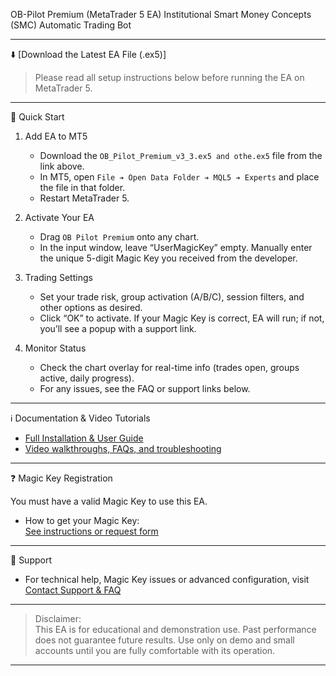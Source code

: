  OB-Pilot Premium (MetaTrader 5 EA)
Institutional Smart Money Concepts (SMC) Automatic Trading Bot

---

 ⬇️ [Download the Latest EA File (.ex5)]

> Please read all setup instructions below before running the EA on MetaTrader 5.

---

 🚀 Quick Start

1. Add EA to MT5
   - Download the `OB_Pilot_Premium_v3_3.ex5 and othe.ex5` file from the link above.
   - In MT5, open `File ➔ Open Data Folder ➔ MQL5 ➔ Experts` and place the file in that folder.
   - Restart MetaTrader 5.

2. Activate Your EA
   - Drag `OB Pilot Premium` onto any chart.
   - In the input window, leave “UserMagicKey” empty. Manually enter the unique 5-digit Magic Key you received from the developer.
   

3. Trading Settings
   - Set your trade risk, group activation (A/B/C), session filters, and other options as desired.
   - Click “OK” to activate. If your Magic Key is correct, EA will run; if not, you’ll see a popup with a support link.

4. Monitor Status
   - Check the chart overlay for real-time info (trades open, groups active, daily progress).
   - For any issues, see the FAQ or support links below.

---

 ℹ️ Documentation & Video Tutorials

- [Full Installation & User Guide](https://linktr.ee/OBPilot)  
- [Video walkthroughs, FAQs, and troubleshooting](https://linktr.ee/OBPilot)

---

 ❓ Magic Key Registration

You must have a valid Magic Key to use this EA.  
- How to get your Magic Key:  
  [See instructions or request form](https://linktr.ee/OBPilot)

---

 💬 Support

- For technical help, Magic Key issues or advanced configuration, visit  
  [Contact Support & FAQ](https://t.me/+sgWO62hNrIY3Y2E1)

---

> Disclaimer:  
> This EA is for educational and demonstration use. Past performance does not guarantee future results. Use only on demo and small accounts until you are fully comfortable with its operation.

---

